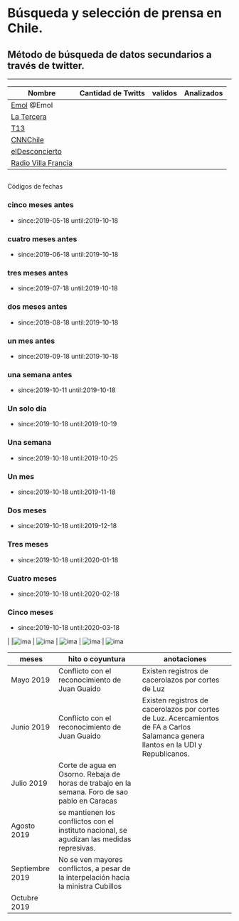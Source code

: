 # Búsqueda y selección de prensa en Chile.
## Método de búsqueda de datos secundarios a través de twitter.
---

|Nombre | Cantidad de Twitts | validos | Analizados |
|---|---|---|---|
|[Emol](https://twitter.com/Emol) @Emol | 
|[La Tercera](https://twitter.com/latercera)|
|[T13](https://twitter.com/T13)|
|[CNNChile](https://twitter.com/CNNChile)
|[elDesconcierto](https://twitter.com/eldesconcierto)
|[Radio Villa Francia](https://twitter.com/rvfradiopopular)

## 
Códigos de fechas
### cinco meses antes
- since:2019-05-18 until:2019-10-18

### cuatro meses antes
- since:2019-06-18 until:2019-10-18

### tres meses antes
- since:2019-07-18 until:2019-10-18

### dos meses antes
- since:2019-08-18 until:2019-10-18

### un mes antes
- since:2019-09-18 until:2019-10-18

### una semana antes
- since:2019-10-11 until:2019-10-18

### Un solo día
- since:2019-10-18 until:2019-10-19 

### Una semana
- since:2019-10-18 until:2019-10-25

### Un mes
- since:2019-10-18 until:2019-11-18

### Dos meses 
- since:2019-10-18 until:2019-12-18

### Tres meses 
- since:2019-10-18 until:2020-01-18

### Cuatro meses
- since:2019-10-18 until:2020-02-18

### Cinco meses
- since:2019-10-18 until:2020-03-18


| |![ima](cnn/) | ![ima](latercera/) | ![ima](t13/) | ![ima](eldesconcierto/) | ![ima](rvf/)

| meses | hito o coyuntura | anotaciones |
|---|---|---|
|Mayo 2019| Conflicto con el reconocimiento de Juan Guaido| Existen registros de cacerolazos por cortes de Luz 
|Junio 2019 | Conflicto con el reconocimiento de Juan Guaido |  Existen registros de cacerolazos por cortes de Luz. Acercamientos de FA a Carlos Salamanca genera llantos en la UDI y Republicanos.|
|Julio 2019| Corte de agua en Osorno. Rebaja de horas de trabajo en la semana. Foro de sao pablo en Caracas| 
|Agosto 2019| se mantienen los conflictos con el instituto nacional, se agudizan las medidas represivas.| 
|Septiembre 2019 |No se ven mayores conflictos, a pesar de la interpelación hacia la ministra Cubillos
| Octubre 2019